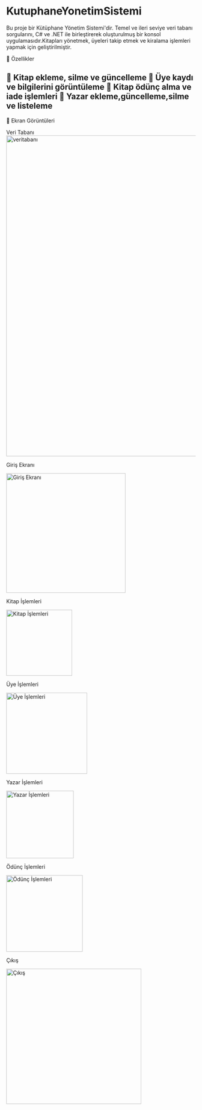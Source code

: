 # KutuphaneYonetimSistemi

Bu proje bir Kütüphane Yönetim Sistemi'dir. Temel ve ileri seviye veri tabanı sorgularını, C# ve .NET ile birleştirerek oluşturulmuş bir konsol uygulamasıdır.Kitapları yönetmek, üyeleri takip etmek ve kiralama işlemleri yapmak için geliştirilmiştir.

🚀 Özellikler

📖 Kitap ekleme, silme ve güncelleme
👤 Üye kaydı ve bilgilerini görüntüleme
📅 Kitap ödünç alma ve iade işlemleri
👤 Yazar ekleme,güncelleme,silme ve listeleme
---------------------------------------------------------------------------------------------------------------------------------------------
📸 Ekran Görüntüleri

Veri Tabanı
<img width="851" alt="veritabanı" src="https://github.com/user-attachments/assets/88be4ef0-c3e9-4132-8842-463953a319d1" />

Giriş Ekranı

<img width="317" alt="Giriş Ekranı" src="https://github.com/user-attachments/assets/e10a3742-a8d3-48c7-b2c6-df4e6b8f7c71" />

Kitap İşlemleri

<img width="175" alt="Kitap İşlemleri" src="https://github.com/user-attachments/assets/924044fe-e3df-4543-bd7e-b490476a819c" />

Üye İşlemleri

<img width="215" alt="Üye İşlemleri" src="https://github.com/user-attachments/assets/e87156f6-29f2-4741-9e7e-8b23102b9374" />

Yazar İşlemleri

<img width="179" alt="Yazar İşlemleri" src="https://github.com/user-attachments/assets/f6bae0dd-512b-4c81-8576-261c3e221f89" />

Ödünç İşlemleri

<img width="203" alt="Ödünç İşlemleri" src="https://github.com/user-attachments/assets/74e61445-8e19-4531-91fc-d74f9cee9598" />

Çıkış

<img width="359" alt="Çıkış" src="https://github.com/user-attachments/assets/57daeb1e-03be-4b17-ab93-227bb3670c62" />




